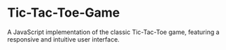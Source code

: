 # Tic-Tac-Toe-Game
A JavaScript implementation of the classic Tic-Tac-Toe game, featuring a responsive and intuitive user interface.
